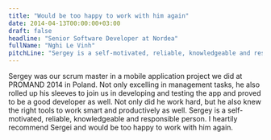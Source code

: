 ```yaml
---
title: "Would be too happy to work with him again"
date: 2014-04-13T00:00:00+03:00
draft: false
headline: "Senior Software Developer at Nordea"
fullName: "Nghi Le Vinh"
pitchLine: "Sergey is a self-motivated, reliable, knowledgeable and responsible person."
---
```


Sergey was our scrum master in a mobile application project we did at PROMAND 2014 in Poland.
Not only excelling in management tasks, he also rolled up his sleeves to join us in developing and testing the app and proved to be a good developer as well.
Not only did he work hard, but he also knew the right tools to work smart and productively as well.
Sergey is a self-motivated, reliable, knowledgeable and responsible person. I heartily recommend Sergei and would be too happy to work with him again.
